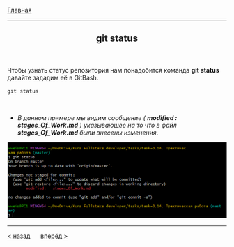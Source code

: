 [Главная](readme.md) 

---
## <p align='center'>git status </p>

<br>

Чтобы узнать статус репозитория нам понадобится команда **git status** давайте зададим её в GitBash.
```bash=¨
git status
```
<br>

- _В данном примере мы видим сообщение ( **modified : stages_Of_Work.md** ) указывающее на то что в файл **stages_Of_Work.md** были внесены изменения_.

<p align='center'><img src='git.status.PNG'></p>

---
[ < назад](clone.md) &nbsp;&nbsp;&nbsp;&nbsp; [вперёд >](add.md)

